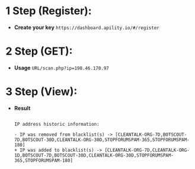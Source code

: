 # 1 Step (Register):

- **Create your key**
    ```https://dashboard.apility.io/#/register```


# 2 Step (GET):

- **Usage**
    ```URL/scan.php?ip=198.46.178.97```

# 3 Step (View):

- **Result**
    ```198.46.178.97 WAS FOUND IN 7 BLACK LIST(S): STOPFORUMSPAM-180, IPCATV4-DC, CLEANTALK-ORG-7D, STOPFORUMSPAM-365, BOTSCOUT-30D BOTSCOUT-7D, CLEANTALK-ORG-30D

    IP address historic information: 

    - IP was removed from blacklist(s) -> [CLEANTALK-ORG-7D,BOTSCOUT-7D,BOTSCOUT-30D,CLEANTALK-ORG-30D,STOPFORUMSPAM-365,STOPFORUMSPAM-180]
    + IP was added to blacklist(s) -> [CLEANTALK-ORG-7D,CLEANTALK-ORG-1D,BOTSCOUT-7D,BOTSCOUT-30D,CLEANTALK-ORG-30D,STOPFORUMSPAM-365,STOPFORUMSPAM-180]
    ```
